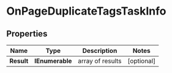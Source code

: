 # OnPageDuplicateTagsTaskInfo


## Properties

| Name | Type | Description | Notes |
|------------ | ------------- | ------------- | -------------|
**Result** | **IEnumerable<OnPageDuplicateTagsResultInfo>** | array of results |[optional]|